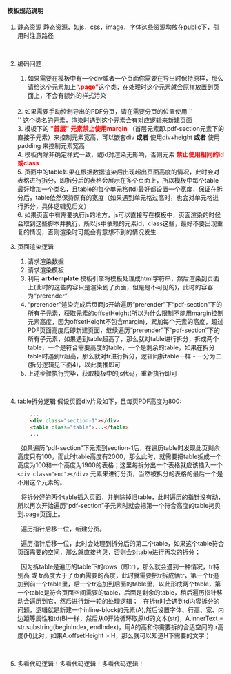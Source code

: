 #### 模板规范说明

1. 静态资源
    静态资源，如js，css，image，字体这些资源均放在public下，引用时注意路径

<br/>

2. 编码问题

    1. 如果需要在模板中有一个div或者一个页面你需要在导出时保持原样，那么请给这个元素加上<b style="color:red;">“.page”</b>这个类，在处理时这个元素就会原样放置到页面上，不会有额外的样式污染
    <br />
    2. 如果需要手动控制导出的PDF分页，请在需要分页的位置使用 ``<div class="end"></div>`` 这个类名的元素，渲染时遇到这个元素会有对应逻辑来新建页面
    <br />
    3. 模板下的 <b style="color:red;">"首层" 元素禁止使用margin</b> （首层元素即.pdf-section元素下的直接子元素）来控制元素宽高，可以嵌套div <b>或者</b> 使用div+height <b>或者</b> 使用padding 来控制元素宽高
    <br />
    4. 模板内除非确定样式一致，或id对渲染无影响，否则元素 <b style="color:red;">禁止使用相同的id或class</b>
    <br />
    5. 页面中的table如果在根据数据渲染后出现超出页面高度的情况，此时会对表格进行拆分，即拆分后的表格会展示在多个页面上，所以模板中每个table最好增加一个类名，且table的每个单元格(td)最好都设置一个宽度，保证在拆分后，table依然保持原有的宽度（如果遇到单元格过高时，也会对单元格进行拆分，具体逻辑见后文）
    <br />
    6. 如果页面中有需要执行js的地方，js可以直接写在模板中，页面渲染的时候会取到这些脚本并执行，所以js中依赖的元素id，class这些，最好不要出现重复的情况，否则渲染时可能会有意想不到的情况发生
    <br/>

3. 页面渲染逻辑
    1. 请求渲染数据
    2. 请求渲染模板
    3. 利用 <b>art-template</b> 模板引擎将模板处理成html字符串，然后渲染到页面上(此时的这些内容只是渲染到了页面，但是是不可见的)，此时的容器为“prerender”
    4. “prerender”渲染完成后页面js开始遍历“prerender”下“pdf-section”下的所有子元素，获取元素的offsetHeight(所以为什么限制不能用margin控制元素高度，因为offsetHeight不包含margin)，累加每个元素的高度，超过PDF页面高度后即新建页面，继续遍历“prerender”下“pdf-section”下的所有子元素，如果遇到table超高了，那么就对table进行拆分，拆成两个table，一个是符合需要高度的table，一个是剩余的table，如果在拆分table时遇到tr超高，那么就对tr进行拆分，逻辑同拆table一样 - 一分为二  (拆分逻辑见下面4)，以此类推即可
    5. 上述步骤执行完毕，获取模板中的js代码，重新执行即可

<br/>

4. table拆分逻辑
    假设页面div片段如下，且每页PDF高度为800:
    ```html
        ...
        <div class="section-1"></div>
        <table class="table">...</table>
        ...
    ```
    &nbsp;&nbsp;如果遍历“pdf-section”下元素到section-1后，在遍历table时发现此页剩余高度只有100，而此时table高度有2000，那么此时，就需要把table拆成一个高度为100和一个高度为1900的表格；这里每拆分出一个表格就应该插入一个 ``<div class="end"></div>`` 元素来进行分页，当然被拆分的表格的最后一个是不用这个元素的。

    &nbsp;&nbsp;将拆分好的两个table插入页面，并删除掉旧table，此时遍历的指针没有动，所以再次开始遍历“pdf-section”子元素时就会把第一个符合高度的table拷贝到.page页面上。

    &nbsp;&nbsp;遍历指针后移一位，新建分页。

    &nbsp;&nbsp;遍历指针后移一位，此时会处理到拆分后的第二个table，如果这个table符合页面需要的空间，那么就直接拷贝，否则会对table进行再次的拆分；

    &nbsp;&nbsp;因为拆table是遍历的table下的rows（即tr），那么就会遇到一种情况，tr特别高 或 tr高度大于了页面需要的高度，此时就需要把tr拆成俩tr，第一个tr追加到前一个table里，后一个tr追加到后面的table里，以此形成两个table，第一个table是符合页面空间需要的table，后面是剩余的table，稍后遍历指针移动会遍历到它，然后进行新一轮的处理逻辑；
    &nbsp;&nbsp;在拆tr时会遇到td内容拆分的问题，逻辑就是新建一个inline-block的元素(A),然后设置字体、行高、宽、内边距等属性和td(B)一样，然后从0开始循环取原td的文本(str)，A.innerText = str.substring(beginIndex, endIndex)，用A的高和你需要拆的合适空间的tr高度(H)比对，如果A.offsetHeight > H，那么就可以知道H下需要的文字；

<br/>

5. 多看代码逻辑！多看代码逻辑！多看代码逻辑！